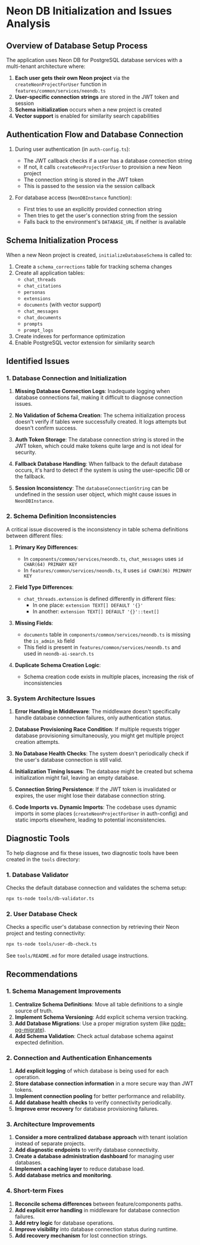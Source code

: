 # Neon DB Initialization and Issues Analysis

## Overview of Database Setup Process

The application uses Neon DB for PostgreSQL database services with a multi-tenant architecture where:

1. **Each user gets their own Neon project** via the `createNeonProjectForUser` function in `features/common/services/neondb.ts`
2. **User-specific connection strings** are stored in the JWT token and session
3. **Schema initialization** occurs when a new project is created
4. **Vector support** is enabled for similarity search capabilities

## Authentication Flow and Database Connection

1. During user authentication (in `auth-config.ts`):
   - The JWT callback checks if a user has a database connection string
   - If not, it calls `createNeonProjectForUser` to provision a new Neon project
   - The connection string is stored in the JWT token
   - This is passed to the session via the session callback

2. For database access (`NeonDBInstance` function):
   - First tries to use an explicitly provided connection string
   - Then tries to get the user's connection string from the session
   - Falls back to the environment's `DATABASE_URL` if neither is available

## Schema Initialization Process

When a new Neon project is created, `initializeDatabaseSchema` is called to:

1. Create a `schema_corrections` table for tracking schema changes
2. Create all application tables:
   - `chat_threads`
   - `chat_citations`
   - `personas`
   - `extensions`
   - `documents` (with vector support)
   - `chat_messages`
   - `chat_documents`
   - `prompts`
   - `prompt_logs`
3. Create indexes for performance optimization
4. Enable PostgreSQL vector extension for similarity search

## Identified Issues

### 1. Database Connection and Initialization

1. **Missing Database Connection Logs**: Inadequate logging when database connections fail, making it difficult to diagnose connection issues.

2. **No Validation of Schema Creation**: The schema initialization process doesn't verify if tables were successfully created. It logs attempts but doesn't confirm success.

3. **Auth Token Storage**: The database connection string is stored in the JWT token, which could make tokens quite large and is not ideal for security.

4. **Fallback Database Handling**: When fallback to the default database occurs, it's hard to detect if the system is using the user-specific DB or the fallback.

5. **Session Inconsistency**: The `databaseConnectionString` can be undefined in the session user object, which might cause issues in `NeonDBInstance`.

### 2. Schema Definition Inconsistencies

A critical issue discovered is the inconsistency in table schema definitions between different files:

1. **Primary Key Differences**: 
   - In `components/common/services/neondb.ts`, `chat_messages` uses `id CHAR(64) PRIMARY KEY`
   - In `features/common/services/neondb.ts`, it uses `id CHAR(36) PRIMARY KEY`

2. **Field Type Differences**:
   - `chat_threads.extension` is defined differently in different files:
     - In one place: `extension TEXT[] DEFAULT '{}'`
     - In another: `extension TEXT[] DEFAULT '{}'::text[]`

3. **Missing Fields**:
   - `documents` table in `components/common/services/neondb.ts` is missing the `is_admin_kb` field
   - This field is present in `features/common/services/neondb.ts` and used in `neondb-ai-search.ts`

4. **Duplicate Schema Creation Logic**:
   - Schema creation code exists in multiple places, increasing the risk of inconsistencies

### 3. System Architecture Issues

1. **Error Handling in Middleware**: The middleware doesn't specifically handle database connection failures, only authentication status.

2. **Database Provisioning Race Condition**: If multiple requests trigger database provisioning simultaneously, you might get multiple project creation attempts.

3. **No Database Health Checks**: The system doesn't periodically check if the user's database connection is still valid.

4. **Initialization Timing Issues**: The database might be created but schema initialization might fail, leaving an empty database.

5. **Connection String Persistence**: If the JWT token is invalidated or expires, the user might lose their database connection string.

6. **Code Imports vs. Dynamic Imports**: The codebase uses dynamic imports in some places (`createNeonProjectForUser` in auth-config) and static imports elsewhere, leading to potential inconsistencies.

## Diagnostic Tools

To help diagnose and fix these issues, two diagnostic tools have been created in the `tools` directory:

### 1. Database Validator

Checks the default database connection and validates the schema setup:

```bash
npx ts-node tools/db-validator.ts
```

### 2. User Database Check

Checks a specific user's database connection by retrieving their Neon project and testing connectivity:

```bash
npx ts-node tools/user-db-check.ts
```

See `tools/README.md` for more detailed usage instructions.

## Recommendations

### 1. Schema Management Improvements

1. **Centralize Schema Definitions**: Move all table definitions to a single source of truth.
2. **Implement Schema Versioning**: Add explicit schema version tracking.
3. **Add Database Migrations**: Use a proper migration system (like [node-pg-migrate](https://github.com/salsita/node-pg-migrate)).
4. **Add Schema Validation**: Check actual database schema against expected definition.

### 2. Connection and Authentication Enhancements

1. **Add explicit logging** of which database is being used for each operation.
2. **Store database connection information** in a more secure way than JWT tokens.
3. **Implement connection pooling** for better performance and reliability.
4. **Add database health checks** to verify connectivity periodically.
5. **Improve error recovery** for database provisioning failures.

### 3. Architecture Improvements

1. **Consider a more centralized database approach** with tenant isolation instead of separate projects.
2. **Add diagnostic endpoints** to verify database connectivity.
3. **Create a database administration dashboard** for managing user databases.
4. **Implement a caching layer** to reduce database load.
5. **Add database metrics and monitoring**.

### 4. Short-term Fixes

1. **Reconcile schema differences** between feature/components paths.
2. **Add explicit error handling** in middleware for database connection failures.
3. **Add retry logic** for database operations.
4. **Improve visibility** into database connection status during runtime.
5. **Add recovery mechanism** for lost connection strings. 
